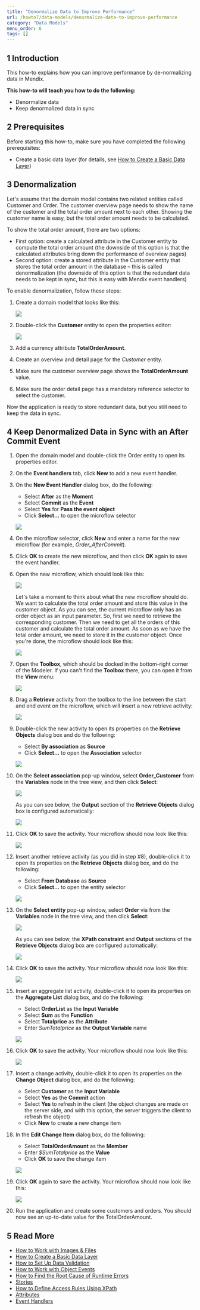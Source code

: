 ```yaml
---
title: "Denormalize Data to Improve Performance"
url: /howto7/data-models/denormalize-data-to-improve-performance
category: "Data Models"
menu_order: 6
tags: []
---
```


## 1 Introduction

This how-to explains how you can improve performance by de-normalizing data in Mendix.

**This how-to will teach you how to do the following:**

* Denormalize data
* Keep denormalized data in sync

## 2 Prerequisites

Before starting this how-to, make sure you have completed the following prerequisites:

* Create a basic data layer (for details, see [How to Create a Basic Data Layer](create-a-basic-data-layer))

## 3 Denormalization

Let's assume that the domain model contains two related entities called Customer and Order. The customer overview page needs to show the name of the customer and the total order amount next to each other. Showing the customer name is easy, but the total order amount needs to be calculated.

To show the total order amount, there are two options:

* First option: create a calculated attribute in the Customer entity to compute the total order amount (the downside of this option is that the calculated attributes bring down the performance of overview pages)
* Second option: create a stored attribute in the Customer entity that stores the total order amount in the database – this is called denormalization (the downside of this option is that the redundant data needs to be kept in sync, but this is easy with Mendix event handlers)

To enable denormalization, follow these steps:

1.  Create a domain model that looks like this:

    ![](/attachments/howto7/data-models/denormalize-data-to-improve-performance/18582169.png)

2.  Double-click the **Customer** entity to open the properties editor:

    ![](/attachments/howto7/data-models/denormalize-data-to-improve-performance/18582168.png)

3. Add a currency attribute **TotalOrderAmount**.
4. Create an overview and detail page for the *Customer* entity.
5. Make sure the customer overview page shows the **TotalOrderAmount** value.
6. Make sure the order detail page has a mandatory reference selector to select the customer.

Now the application is ready to store redundant data, but you still need to keep the data in sync.

## 4 Keep Denormalized Data in Sync with an After Commit Event

1. Open the domain model and double-click the Order entity to open its properties editor.
2. On the **Event handlers** tab, click **New** to add a new event handler.
3.  On the **New Event Handler** dialog box, do the following:
    * Select **After** as the **Moment**
    * Select **Commit** as the **Event**
    * Select **Yes** for **Pass the event object**
    * Click **Select...** to open the microflow selector

    ![](/attachments/howto7/data-models/denormalize-data-to-improve-performance/18582166.png)

4. On the microflow selector, click **New** and enter a name for the new microflow (for example, *Order_AfterCommit*).
5. Click **OK** to create the new microflow, and then click **OK** again to save the event handler.
6.  Open the new microflow, which should look like this:

    ![](/attachments/howto7/data-models/denormalize-data-to-improve-performance/18582165.png)

    Let's take a moment to think about what the new microflow should do. We want to calculate the total order amount and store this value in the customer object. As you can see, the current microflow only has an order object as an input parameter. So, first we need to retrieve the corresponding customer. Then we need to get all the orders of this customer and calculate the total order amount. As soon as we have the total order amount, we need to store it in the customer object. Once you're done, the microflow should look like this:

    ![](/attachments/howto7/data-models/denormalize-data-to-improve-performance/18582150.png)

7.  Open the **Toolbox**, which should be docked in the bottom-right corner of the Modeler. If you can't find the **Toolbox** there, you can open it from the **View** menu:

    ![](/attachments/howto7/data-models/denormalize-data-to-improve-performance/18582163.png)

8.  Drag a **Retrieve** activity from the toolbox to the line between the start and end event on the microflow, which will insert a new retrieve activity:

    ![](/attachments/howto7/data-models/denormalize-data-to-improve-performance/18582164.png)

9.  Double-click the new activity to open its properties on the **Retrieve Objects** dialog box and do the following:
    * Select **By association** as **Source**
    * Click **Select...** to open the **Association** selector

    ![](/attachments/howto7/data-models/denormalize-data-to-improve-performance/18582162.png)

10. On the **Select association** pop-up window, select **Order_Customer** from the **Variables** node in the tree view, and then click **Select**:

    ![](/attachments/howto7/data-models/denormalize-data-to-improve-performance/18582161.png)

    As you can see below, the **Output** section of the **Retrieve Objects** dialog box is configured automatically:

    ![](/attachments/howto7/data-models/denormalize-data-to-improve-performance/18582160.png)

11. Click **OK** to save the activity. Your microflow should now look like this:

    ![](/attachments/howto7/data-models/denormalize-data-to-improve-performance/18582159.png)

12. Insert another retrieve activity (as you did in step #8), double-click it to open its properties on the **Retrieve Objects** dialog box, and do the following:
    * Select **From Database** as **Source**
    * Click **Select...** to open the entity selector

    ![](/attachments/howto7/data-models/denormalize-data-to-improve-performance/18582157.png)

13. On the **Select entity** pop-up window, select **Order** via from the **Variables** node in the tree view, and then click **Select**:

    ![](/attachments/howto7/data-models/denormalize-data-to-improve-performance/18582158.png)

    As you can see below, the **XPath constraint** and **Output** sections of the **Retrieve Objects** dialog box are configured automatically:
    
    ![](/attachments/howto7/data-models/denormalize-data-to-improve-performance/18582156.png)

14. Click **OK** to save the activity. Your microflow should now look like this:

    ![](/attachments/howto7/data-models/denormalize-data-to-improve-performance/18582155.png)

15. Insert an aggregate list activity, double-click it to open its properties on the **Aggregate List** dialog box, and do the following:
    * Select **OrderList** as the **Input Variable**
    * Select **Sum** as the **Function**
    * Select **Totalprice** as the **Attribute**
    * Enter *SumTotalprice* as the **Output Variable** name

    ![](/attachments/howto7/data-models/denormalize-data-to-improve-performance/18582153.png)

16. Click **OK** to save the activity. Your microflow should now look like this:

    ![](/attachments/howto7/data-models/denormalize-data-to-improve-performance/18582152.png)
    
17. Insert a change activity, double-click it to open its properties on the **Change Object** dialog box, and do the following:
    * Select **Customer** as the **Input Variable**
    * Select **Yes** as the **Commit** action
    * Select **Yes** to refresh in the client (the object changes are made on the server side, and with this option, the server triggers the client to refresh the object)
    * Click **New** to create a new change item
18. In the **Edit Change Item** dialog box, do the following:
    * Select **TotalOrderAmount** as the **Member**
    * Enter *$SumTotalprice* as the **Value**
    * Click **OK** to save the change item

    ![](/attachments/howto7/data-models/denormalize-data-to-improve-performance/18582151.png)

19. Click **OK** again to save the activity. Your microflow should now look like this:

    ![](/attachments/howto7/data-models/denormalize-data-to-improve-performance/18582150.png)

20. Run the application and create some customers and orders. You should now see an up-to-date value for the TotalOrderAmount.

## 5 Read More

* [How to Work with Images & Files](working-with-images-and-files)
* [How to Create a Basic Data Layer](create-a-basic-data-layer)
* [How to Set Up Data Validation](setting-up-data-validation)
* [How to Work with Object Events](working-with-object-events)
* [How to Find the Root Cause of Runtime Errors](/howto7/monitoring-troubleshooting/finding-the-root-cause-of-runtime-errors)
* [Stories](/developerportal/collaborate/stories)
* [How to Define Access Rules Using XPath](/howto7/logic-business-rules/define-access-rules-using-xpath)
* [Attributes](/refguide7/attributes)
* [Event Handlers](/refguide7/event-handlers)

